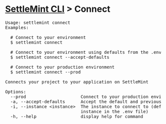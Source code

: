 <h1 id="home"><a href="../settlemint.md">SettleMint CLI</a> > Connect</h1>

<pre>Usage: settlemint connect 
Examples:

  # Connect to your environment
  $ settlemint connect

  # Connect to your environment using defaults from the .env file
  $ settlemint connect --accept-defaults

  # Connect to your production environment
  $ settlemint connect --prod

Connects your project to your application on SettleMint

Options:
  --prod                     Connect to your production environment
  -a, --accept-defaults      Accept the default and previously set values
  -i, --instance &lt;instance&gt;  The instance to connect to (defaults to the
                             instance in the .env file)
  -h, --help                 display help for command
</pre>

